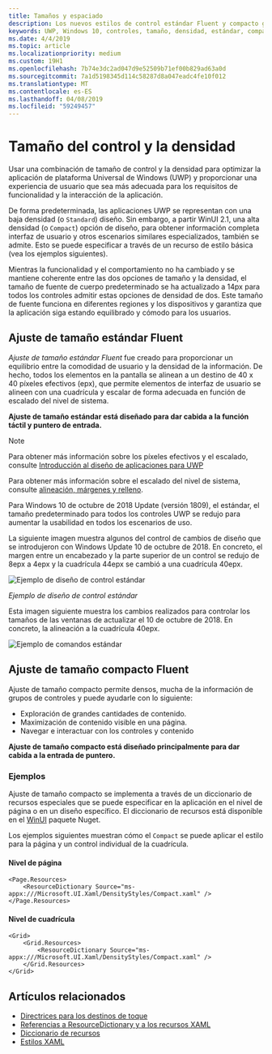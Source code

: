 ```yaml
---
title: Tamaños y espaciado
description: Los nuevos estilos de control estándar Fluent y compacto garantizar una experiencia de usuario cómodo independientemente del método de dispositivo y la entrada.
keywords: UWP, Windows 10, controles, tamaño, densidad, estándar, compact
ms.date: 4/4/2019
ms.topic: article
ms.localizationpriority: medium
ms.custom: 19H1
ms.openlocfilehash: 7b74e3dc2ad047d9e52509b71ef00b829ad63a0d
ms.sourcegitcommit: 7a1d5198345d114c58287d8a047eadc4fe10f012
ms.translationtype: MT
ms.contentlocale: es-ES
ms.lasthandoff: 04/08/2019
ms.locfileid: "59249457"
---
```

# <a name="control-size-and-density"></a>Tamaño del control y la densidad

Usar una combinación de tamaño de control y la densidad para optimizar la aplicación de plataforma Universal de Windows (UWP) y proporcionar una experiencia de usuario que sea más adecuada para los requisitos de funcionalidad y la interacción de la aplicación.

De forma predeterminada, las aplicaciones UWP se representan con una baja densidad (o `Standard`) diseño. Sin embargo, a partir WinUI 2.1, una alta densidad (o `Compact`) opción de diseño, para obtener información completa interfaz de usuario y otros escenarios similares especializados, también se admite. Esto se puede especificar a través de un recurso de estilo básica (vea los ejemplos siguientes).

Mientras la funcionalidad y el comportamiento no ha cambiado y se mantiene coherente entre las dos opciones de tamaño y la densidad, el tamaño de fuente de cuerpo predeterminado se ha actualizado a 14px para todos los controles admitir estas opciones de densidad de dos. Este tamaño de fuente funciona en diferentes regiones y los dispositivos y garantiza que la aplicación siga estando equilibrado y cómodo para los usuarios.

## <a name="fluent-standard-sizing"></a>Ajuste de tamaño estándar Fluent

*Ajuste de tamaño estándar Fluent* fue creado para proporcionar un equilibrio entre la comodidad de usuario y la densidad de la información. De hecho, todos los elementos en la pantalla se alinean a un destino de 40 x 40 píxeles efectivos (epx), que permite elementos de interfaz de usuario se alineen con una cuadrícula y escalar de forma adecuada en función de escalado del nivel de sistema.

**Ajuste de tamaño estándar está diseñado para dar cabida a la función táctil y puntero de entrada.**

> [!NOTE]
>Para obtener más información sobre los píxeles efectivos y el escalado, consulte [Introducción al diseño de aplicaciones para UWP](../basics/design-and-ui-intro.md#effective-pixels-and-scaling)
>
> Para obtener más información sobre el escalado del nivel de sistema, consulte [alineación, márgenes y relleno](../layout/alignment-margin-padding.md).

Para Windows 10 de octubre de 2018 Update (versión 1809), el estándar, el tamaño predeterminado para todos los controles UWP se redujo para aumentar la usabilidad en todos los escenarios de uso.

La siguiente imagen muestra algunos del control de cambios de diseño que se introdujeron con Windows Update 10 de octubre de 2018. En concreto, el margen entre un encabezado y la parte superior de un control se redujo de 8epx a 4epx y la cuadrícula 44epx se cambió a una cuadrícula 40epx.

![Ejemplo de diseño de control estándar](images/standarddensity.png)

*Ejemplo de diseño de control estándar*

Esta imagen siguiente muestra los cambios realizados para controlar los tamaños de las ventanas de actualizar el 10 de octubre de 2018. En concreto, la alineación a la cuadrícula 40epx.

![Ejemplo de comandos estándar](images/standarddensitycommanding.png)

## <a name="fluent-compact-sizing"></a>Ajuste de tamaño compacto Fluent

Ajuste de tamaño compacto permite densos, mucha de la información de grupos de controles y puede ayudarle con lo siguiente:

- Exploración de grandes cantidades de contenido.
- Maximización de contenido visible en una página.
- Navegar e interactuar con los controles y contenido

**Ajuste de tamaño compacto está diseñado principalmente para dar cabida a la entrada de puntero.**

### <a name="examples"></a>Ejemplos

Ajuste de tamaño compacto se implementa a través de un diccionario de recursos especiales que se puede especificar en la aplicación en el nivel de página o en un diseño específico. El diccionario de recursos está disponible en el [WinUI](https://docs.microsoft.com/en-us/uwp/toolkits/winui/) paquete Nuget.

Los ejemplos siguientes muestran cómo el `Compact` se puede aplicar el estilo para la página y un control individual de la cuadrícula.

#### <a name="page-level"></a>Nivel de página

```xaml
<Page.Resources>
    <ResourceDictionary Source="ms-appx:///Microsoft.UI.Xaml/DensityStyles/Compact.xaml" />
</Page.Resources>
```

#### <a name="grid-level"></a>Nivel de cuadrícula

```xaml
<Grid>
    <Grid.Resources>
        <ResourceDictionary Source="ms-appx:///Microsoft.UI.Xaml/DensityStyles/Compact.xaml" />
    </Grid.Resources>
</Grid>
```

## <a name="related-articles"></a>Artículos relacionados

- [Directrices para los destinos de toque](../input/guidelines-for-targeting.md)
- [Referencias a ResourceDictionary y a los recursos XAML](https://docs.microsoft.com/en-us/windows/uwp/design/controls-and-patterns/resourcedictionary-and-xaml-resource-references)
- [Diccionario de recursos](https://docs.microsoft.com/en-us/uwp/api/windows.ui.xaml.resourcedictionary)
- [Estilos XAML](https://docs.microsoft.com/en-us/windows/uwp/design/controls-and-patterns/xaml-styles) 
